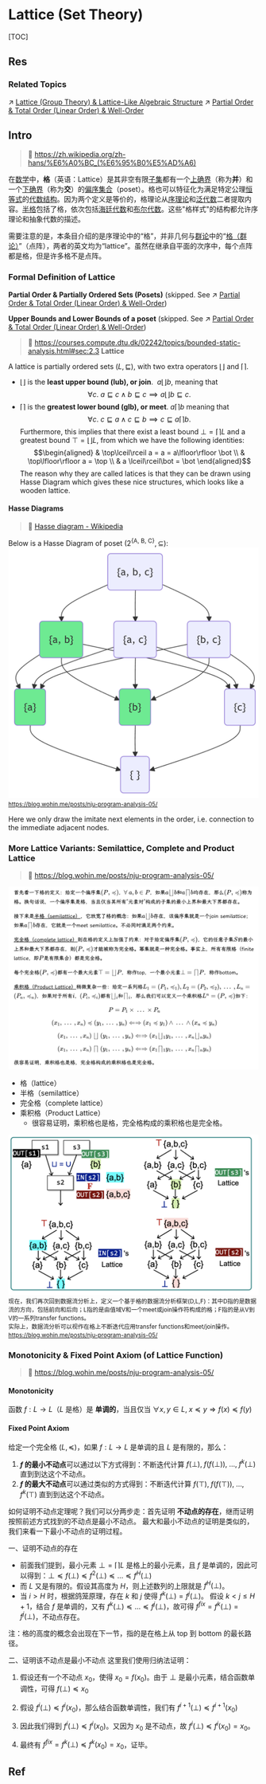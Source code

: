 # Lattice (Set Theory)

[TOC]



## Res
### Related Topics
↗ [Lattice (Group Theory) & Lattice-Like Algebraic Structure](../../../../../🧊%20Algebra/🎃%20Algebraic%20Structure%20&%20Abstract%20Algebra%20&%20Modern%20Algebra/Lattice%20(Group%20Theory)%20&%20Lattice-Like%20Algebraic%20Structure/Lattice%20(Group%20Theory)%20&%20Lattice-Like%20Algebraic%20Structure.md)
↗ [Partial Order & Total Order (Linear Order) & Well-Order](../Partial%20Order%20&%20Total%20Order%20(Linear%20Order)%20&%20Well-Order.md)



## Intro
> 🔗 https://zh.wikipedia.org/zh-hans/%E6%A0%BC_(%E6%95%B0%E5%AD%A6)

在[数学](https://zh.wikipedia.org/wiki/%E6%95%B0%E5%AD%A6 "数学")中，**格**（英语：Lattice）是其非空有限[子集](https://zh.wikipedia.org/wiki/%E5%AD%90%E9%9B%86 "子集")都有一个[上确界](https://zh.wikipedia.org/wiki/%E4%B8%8A%E7%A1%AE%E7%95%8C "上确界")（称为**并**）和一个[下确界](https://zh.wikipedia.org/wiki/%E4%B8%8B%E7%A1%AE%E7%95%8C "下确界")（称为**交**）的[偏序集合](https://zh.wikipedia.org/wiki/%E5%81%8F%E5%BA%8F%E9%9B%86%E5%90%88 "偏序集合")（poset）。格也可以特征化为满足特定公理[恒等式](https://zh.wikipedia.org/wiki/%E6%81%92%E7%AD%89%E5%BC%8F "恒等式")的[代数结构](https://zh.wikipedia.org/wiki/%E4%BB%A3%E6%95%B0%E7%BB%93%E6%9E%84 "代数结构")。因为两个定义是等价的，格理论从[序理论](https://zh.wikipedia.org/wiki/%E5%BA%8F%E7%90%86%E8%AE%BA "序理论")和[泛代数](https://zh.wikipedia.org/wiki/%E6%B3%9B%E4%BB%A3%E6%95%B0 "泛代数")二者提取内容。[半格](https://zh.wikipedia.org/wiki/%E5%8D%8A%E6%A0%BC "半格")包括了格，依次包括[海廷代数](https://zh.wikipedia.org/wiki/%E6%B5%B7%E5%BB%B7%E4%BB%A3%E6%95%B0 "海廷代数")和[布尔代数](https://zh.wikipedia.org/wiki/%E5%B8%83%E5%B0%94%E4%BB%A3%E6%95%B0 "布尔代数")。这些"格样式"的结构都允许序理论和抽象代数的描述。

需要注意的是，本条目介绍的是序理论中的“格”，并非几何与[群论](https://zh.wikipedia.org/wiki/%E7%BE%A4%E8%AE%BA "群论")中的“[格（群论）](https://zh.wikipedia.org/wiki/%E6%A0%BC%E5%AD%90 "格子")”（点阵），两者的英文均为“lattice”。虽然在继承自平面的次序中，每个点阵都是格，但是许多格不是点阵。


### Formal Definition of Lattice
**Partial Order & Partially Ordered Sets (Posets)**
(skipped. See ↗ [Partial Order & Total Order (Linear Order) & Well-Order](../Partial%20Order%20&%20Total%20Order%20(Linear%20Order)%20&%20Well-Order.md))


**Upper Bounds and Lower Bounds of a poset**
(skipped. See ↗ [Partial Order & Total Order (Linear Order) & Well-Order](../Partial%20Order%20&%20Total%20Order%20(Linear%20Order)%20&%20Well-Order.md))


> 🔗 https://courses.compute.dtu.dk/02242/topics/bounded-static-analysis.html#sec:2.3
> **Lattice**

A lattice is partially ordered sets $(L,\sqsubseteq)$, with two extra operators $\lfloor \rfloor$ and $\lceil \rceil$. 
- $\lfloor \rfloor$ is the **least upper bound (lub), or join**.  $a\lfloor \rfloor b$, meaning that $$\forall c. \ a\sqsubseteq c\land b\sqsubseteq c \implies a\lfloor \rfloor b \sqsubseteq c.$$
- $\lceil \rceil$ is the **greatest lower bound (glb), or meet**. $a\lceil \rceil b$ meaning that $$\forall c. \ c\sqsubseteq a\land c\sqsubseteq b \implies c \sqsubseteq a\lceil \rceil b.$$
Furthermore, this implies that there exist a least bound $\bot=\lceil\rceil L$ and a greatest bound $\top=\lfloor\rfloor L$, from which we have the following identities: $$\begin{aligned}
& \top\lceil\rceil a = a = a\lfloor\rfloor \bot \\
& \top\lfloor\rfloor a = \top \\
& a \lceil\rceil\bot = \bot
\end{aligned}$$
The reason why they are called latices is that they can be drawn using Hasse Diagram which gives these nice structures, which looks like a wooden lattice.
#### Hasse Diagrams
> 🔗 [Hasse diagram - Wikipedia](https://en.wikipedia.org/wiki/Hasse_diagram)

Below is a Hasse Diagram of poset $(2^{\text{\{A, B, C\}}}, \subseteq)$:
![|400](../../../../../../../Assets/Pics/Screenshot%202025-10-09%20at%2022.52.59.png)
<small><a>https://blog.wohin.me/posts/nju-program-analysis-05/</a></small>

Here we only draw the imitate next elements in the order, i.e. connection to the immediate adjacent nodes.


### More Lattice Variants:  Semilattice, Complete and Product Lattice
> 🔗 https://blog.wohin.me/posts/nju-program-analysis-05/

![](../../../../../../../Assets/Pics/Screenshot%202025-10-11%20at%2012.53.24.png)

- 格（lattice）
- 半格（semilattice）
- 完全格（complete lattice）
- 乘积格（Product Lattice）
	- 很容易证明，乘积格也是格，完全格构成的乘积格也是完全格。

![](../../../../../../../Assets/Pics/Screenshot%202025-10-09%20at%2023.07.33.png)
<small>现在，我们再次回到数据流分析上，定义一个基于格的数据流分析框架(D,L,F)：其中D指的是数据流的方向，包括前向和后向；L指的是由值域V和一个meet或join操作符构成的格；F指的是从V到V的一系列transfer functions。<br>
实际上，数据流分析可以视作在格上不断迭代应用transfer functions和meet/join操作。<br> <a>https://blog.wohin.me/posts/nju-program-analysis-05/</a></small>


### Monotonicity & Fixed Point Axiom (of Lattice Function)
> 🔗 https://blog.wohin.me/posts/nju-program-analysis-05/
#### Monotonicity
函数 $f : L \to L$（$L$ 是格）是 **单调的**，当且仅当 $\forall x, y \in L,\; x \preceq y \Rightarrow f(x) \preceq f(y)$
#### Fixed Point Axiom
给定一个完全格 $(L, \preceq)$，如果 $f : L \to L$ 是单调的且 $L$ 是有限的，那么：
1. **$f$ 的最小不动点**可以通过以下方式得到：不断迭代计算  $f(\bot),\; f(f(\bot)),\; \ldots,\; f^k(\bot)$ 直到到达这个不动点。
2. **$f$ 的最大不动点**可以通过类似的方式得到：不断迭代计算 $f(\top),\; f(f(\top)),\; \ldots,\; f^k(\top)$ 直到到达这个不动点。

如何证明不动点定理呢？我们可以分两步走：首先证明 **不动点的存在**，继而证明按照前述方式找到的不动点是最小不动点。 最大和最小不动点的证明是类似的，我们来看一下最小不动点的证明过程。


一、证明不动点的存在
- 前面我们提到，最小元素 $\bot = \lceil\rceil L$ 是格上的最小元素，且 $f$ 是单调的，因此可以得到：$\bot \preceq f(\bot) \preceq f^2(\bot) \preceq \ldots \preceq f^H(\bot)$
- 而 $L$ 又是有限的。假设其高度为 $H$，则上述数列的上限就是 $f^H(\bot)$。  
- 当 $i > H$ 时，根据鸽笼原理，存在 $k$ 和 $j$ 使得 $f^k(\bot) = f^j(\bot)$。  假设 $k < j \le H + 1$，结合 $f$ 是单调的，又有 $f^k(\bot) \preceq\ldots\preceq f^j(\bot)$，故可得 $f^{fix} = f^k(\bot) = f^j(\bot)$，不动点存在。

注：格的高度的概念会出现在下一节，指的是在格上从 top 到 bottom 的最长路径。


二、证明该不动点是最小不动点
这里我们使用归纳法证明：
1. 假设还有一个不动点 $x_0$，使得 $x_0 = f(x_0)$。由于 $\bot$ 是最小元素，结合函数单调性，可得  $f(\bot) \preceq x_0$
2. 假设 $f^i(\bot) \preceq f^i(x_0)$，那么结合函数单调性，我们有 $f^{i+1}(\bot) \preceq f^{i+1}(x_0)$

3. 因此我们得到  $f^i(\bot) \preceq f^i(x_0)$。又因为 $x_0$ 是不动点，故 $f^i(\bot) \preceq f^i(x_0) = x_0$。
4. 最终有  $f^{fix} = f^{k}(\bot) \preceq f^k(x_0) = x_0$，证毕。



## Ref
[👍 南大软分课程笔记｜05 数据流分析理论]: https://blog.wohin.me/posts/nju-program-analysis-05/
